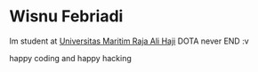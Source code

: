 # Wisnu Febriadi

Im student at [Universitas Maritim Raja Ali Haji](https://umrah.ac.id)
DOTA never END :v

happy coding and happy hacking 
